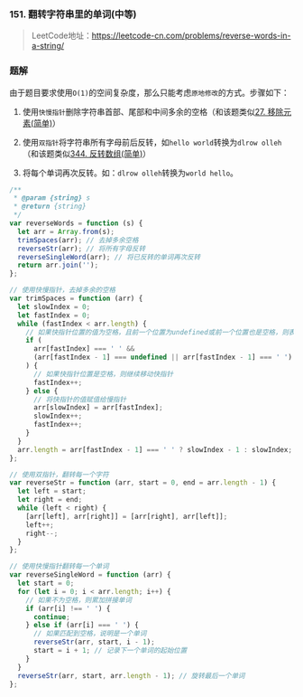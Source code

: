 ### 151. 翻转字符串里的单词(中等)
>LeetCode地址：https://leetcode-cn.com/problems/reverse-words-in-a-string/

### 题解
由于题目要求使用`O(1)`的空间复杂度，那么只能考虑`原地修改`的方式。步骤如下：

1. 使用`快慢指针`删除字符串首部、尾部和中间多余的空格（和该题类似[27. 移除元素(简单)](https://github.com/kerwin-ly/Blog/blob/master/algorithm/array/27.%20%E7%A7%BB%E9%99%A4%E5%85%83%E7%B4%A0(%E7%AE%80%E5%8D%95).md)）

2. 使用`双指针`将字符串所有字母前后反转，如`hello world`转换为`dlrow olleh`（和该题类似[344. 反转数组(简单)](https://github.com/kerwin-ly/Blog/blob/master/algorithm/string/344.%20%E5%8F%8D%E8%BD%AC%E5%AD%97%E7%AC%A6%E4%B8%B2(%E7%AE%80%E5%8D%95).md)）

3. 将每个单词再次反转。如：`dlrow olleh`转换为`world hello`。

```js
/**
 * @param {string} s
 * @return {string}
 */
var reverseWords = function (s) {
  let arr = Array.from(s);
  trimSpaces(arr); // 去掉多余空格
  reverseStr(arr); // 将所有字母反转
  reverseSingleWord(arr); // 将已反转的单词再次反转
  return arr.join('');
};

// 使用快慢指针，去掉多余的空格
var trimSpaces = function (arr) {
  let slowIndex = 0;
  let fastIndex = 0;
  while (fastIndex < arr.length) {
    // 如果快指针位置的值为空格，且前一个位置为undefined或前一个位置也是空格，则表明当前空格为多余空格
    if (
      arr[fastIndex] === ' ' &&
      (arr[fastIndex - 1] === undefined || arr[fastIndex - 1] === ' ')
    ) {
      // 如果快指针位置是空格，则继续移动快指针
      fastIndex++;
    } else {
      // 将快指针的值赋值给慢指针
      arr[slowIndex] = arr[fastIndex];
      slowIndex++;
      fastIndex++;
    }
  }
  arr.length = arr[fastIndex - 1] === ' ' ? slowIndex - 1 : slowIndex; //  去除末尾空格
};

// 使用双指针，翻转每一个字符
var reverseStr = function (arr, start = 0, end = arr.length - 1) {
  let left = start;
  let right = end;
  while (left < right) {
    [arr[left], arr[right]] = [arr[right], arr[left]];
    left++;
    right--;
  }
};

// 使用快慢指针翻转每一个单词
var reverseSingleWord = function (arr) {
  let start = 0;
  for (let i = 0; i < arr.length; i++) {
    // 如果不为空格，则累加拼接单词
    if (arr[i] !== ' ') {
      continue;
    } else if (arr[i] === ' ') {
      // 如果匹配到空格，说明是一个单词
      reverseStr(arr, start, i - 1);
      start = i + 1; // 记录下一个单词的起始位置
    }
  }
  reverseStr(arr, start, arr.length - 1); // 旋转最后一个单词
};
```
